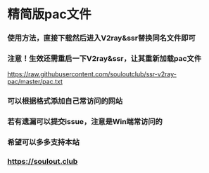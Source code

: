 # 精简版pac文件

### 使用方法，直接下载然后进入V2ray&ssr替换同名文件即可<br>
### 注意！生效还需重启一下V2ray&ssr，让其重新加载pac文件<br>
https://raw.githubusercontent.com/souloutclub/ssr-v2ray-pac/master/pac.txt <br>
### 可以根据格式添加自己常访问的网站
### 若有遗漏可以提交issue，注意是Win端常访问的
### 希望可以多多支持本站
### https://soulout.club

